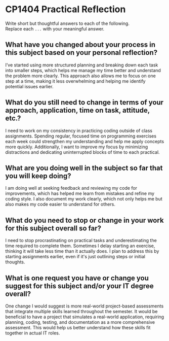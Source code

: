 # CP1404 Practical Reflection

Write short but thoughtful answers to each of the following.  
Replace each `...` with your meaningful answer.

## What have you changed about your process in this subject based on your personal reflection?

I’ve started using more structured planning and breaking down each task into smaller steps, which helps me manage my time better and understand the problem more clearly. This approach also allows me to focus on one step at a time, making it less overwhelming and helping me identify potential issues earlier.

## What do you still need to change in terms of your approach, application, time on task, attitude, etc.?

I need to work on my consistency in practicing coding outside of class assignments. Spending regular, focused time on programming exercises each week could strengthen my understanding and help me apply concepts more quickly. Additionally, I want to improve my focus by minimizing distractions and dedicating uninterrupted blocks of time to each practical.

## What are you doing well in the subject so far that you will keep doing?

I am doing well at seeking feedback and reviewing my code for improvements, which has helped me learn from mistakes and refine my coding style. I also document my work clearly, which not only helps me but also makes my code easier to understand for others.

## What do you need to stop or change in your work for this subject overall so far?

I need to stop procrastinating on practical tasks and underestimating the time required to complete them. Sometimes I delay starting an exercise, thinking it will take less time than it actually does. I plan to address this by starting assignments earlier, even if it's just outlining steps or initial thoughts.

## What is one request you have or change you suggest for this subject and/or your IT degree overall?

One change I would suggest is more real-world project-based assessments that integrate multiple skills learned throughout the semester. It would be beneficial to have a project that simulates a real-world application, requiring planning, coding, testing, and documentation as a more comprehensive assessment. This would help us better understand how these skills fit together in actual IT roles.

